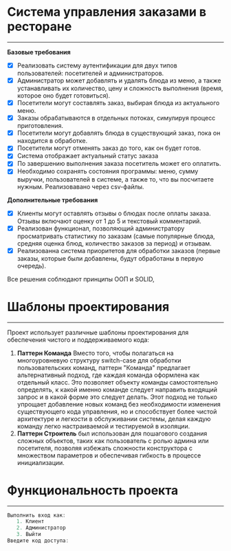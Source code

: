 # Система управления заказами в ресторане
----------------------------------------------------------
**Базовые требования**
- [x] Реализовать систему аутентификации для двух типов пользователей: посетителей и администраторов.
- [x] Администратор может добавлять и удалять блюда из меню, а также устанавливать их количество, цену и сложность выполнения (время, которое оно будет готовиться).
- [x] Посетители могут составлять заказ, выбирая блюда из актуального меню.
- [x] Заказы обрабатываются в отдельных потоках, симулируя процесс приготовления.
- [x] Посетители могут добавлять блюда в существующий заказ, пока он находится в обработке.
- [x] Посетители могут отменять заказ до того, как он будет готов.
- [x] Система отображает актуальный статус заказа
- [x] По завершению выполнения заказа посетитель может его оплатить.
- [x] Необходимо сохранять состояния программы: меню, сумму выручки, пользователей в системе, а также то, что вы посчитаете нужным. Реализовавано через csv-файлы.
      
**Дополнительные требования**
- [x] Клиенты могут оставлять отзывы о блюдах после оплаты заказа. Отзывы включают оценку от 1 до 5 и текстовый комментарий.
- [x] Реализован функционал, позволяющий администратору просматривать статистику по заказам (самые популярные блюда, средняя оценка блюд, количество заказов за период) и отзывам.
- [x] Реализованна система приоритетов для обработки заказов (первые заказы, которые были добавлены, будут обработаны в первую очередь).
      
Все решения соблюдают принципы ООП и SOLID,

# Шаблоны проектирования
----------------------------------------------------------
Проект использует различные шаблоны проектирования для обеспечения чистого и поддерживаемого кода:
1) **Паттерн Команда** Вместо того, чтобы полагаться на многоуровневую структуру switch-case для обработки пользовательских команд, паттерн "Команда" предлагает альтернативный подход, где каждая команда оформлена как отдельный класс. Это позволяет объекту команды самостоятельно определять, к какой именно команде следует направить входящий запрос и в какой форме это следует делать. Этот подход не только упрощает добавление новых команд без необходимости изменения существующего кода управления, но и способствует более чистой архитектуре и легкости в обслуживании системы, делая каждую команду легко настраиваемой и тестируемой в изоляции.
2) **Паттерн Строитель** был использован для пошагового создания сложных объектов, таких как пользователь с ролью админа или посетителя, позволяя избежать сложности конструктора с множеством параметров и обеспечивая гибкость в процессе инициализации.


# Функциональность проекта
----------------------------------------------------------
```Kotlin
Выполнить вход как:
   1. Клиент
   2. Администратор
   3. Выйти
Введите код доступа: 
